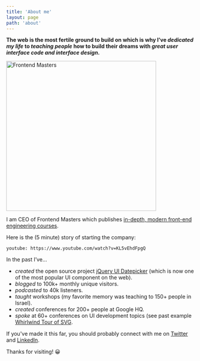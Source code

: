 ```yaml
---
title: 'About me'
layout: page
path: 'about'
---
```


**The web is the most fertile ground to build on which is why I’ve _dedicated my life_ to _teaching people_ how to build their dreams with _great user interface code and interface design_.**

[<img src="https://static.frontendmasters.com/assets/brand/logos/full.png" alt="Frontend Masters" width="400">](https://frontendmasters.com)

I am CEO of Frontend Masters which publishes [in-depth, modern front-end engineering courses](https://frontendmasters.com).

Here is the (5 minute) story of starting the company:

`youtube: https://www.youtube.com/watch?v=KL5vEhdFpgQ`

In the past I’ve…

- _created_ the open source project [jQuery UI Datepicker](/jquery-ui-datepicker) (which is now one of the most popular UI component on the web).
- _blogged_ to 100k+ monthly unique visitors.
- _podcasted_ to 40k listeners.
- _taught_ workshops (my favorite memory was teaching to 150+ people in Israel).
- _created_ conferences for 200+ people at Google HQ.
- _spoke_ at 60+ conferences on UI development topics (see past example [Whirlwind Tour of SVG](https://www.youtube.com/watch?v=a2K_pOp2ydQ).

If you've made it this far, you should probably connect with me on [Twitter](https://twitter.com/1marc) and [LinkedIn](http://www.linkedin.com/in/1marc).

Thanks for visiting! 😀
